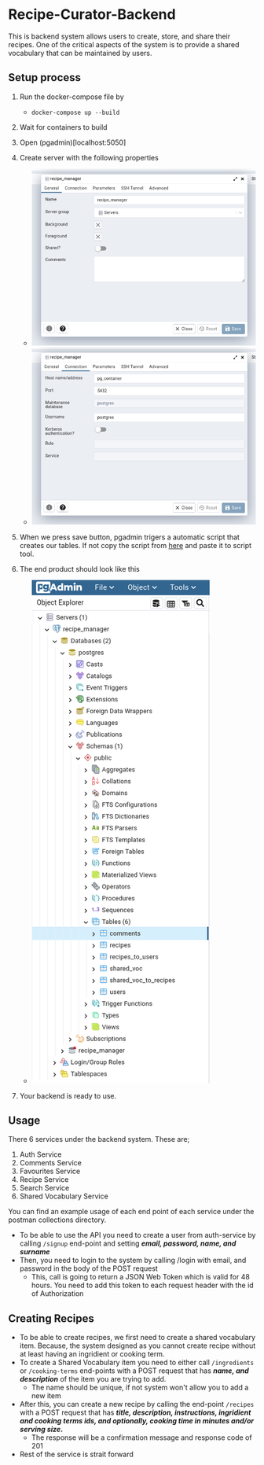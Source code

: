 # Recipe-Curator-Backend
This is backend system  allows users to create, store, and share their recipes. One of the critical aspects of the system is to provide a shared vocabulary that can be maintained by users.

## Setup process
1. Run the docker-compose file by
   - ``` docker-compose up --build ```
2. Wait for containers to build
3. Open (pgadmin)[localhost:5050]
4. Create server with the following properties

   - ![This image show pgadmin properties](https://github.com/Starseemer/Recipe-Curator-Backend/blob/main/media/db_server_create_1.png)
   - ![This image show pgadmin properties](https://github.com/Starseemer/Recipe-Curator-Backend/blob/main/media/db_server_create_2.png)

6. When we press save button, pgadmin trigers a automatic script that creates our tables. If not copy the script from [here](https://github.com/Starseemer/Recipe-Curator-Backend/blob/main/sql/create_tables.sql) and paste it to script tool.
7. The end product should look like this

   - ![This image show pgadmin folder structure after running the create tables script run](https://github.com/Starseemer/Recipe-Curator-Backend/blob/main/media/db_server_create_3.png)
9. Your backend is ready to use.

## Usage
There 6 services under the backend system. These are;
1. Auth Service
2. Comments Service
3. Favourites Service
4. Recipe Service
5. Search Service
6. Shared Vocabulary Service

You can find an example usage of each end point of each service under the postman collections directory.

- To be able to use the API you need to create a user from auth-service by calling ``` /signup ``` end-point and setting **_email, password, name, and surname_**
- Then, you need to login to the system by calling /login with email, and password in the body of the POST request
  - This, call is going to return a JSON Web Token which is valid for 48 hours. You need to add this token to each request header with the id of Authorization

## Creating Recipes

- To be able to create recipes, we first need to create a shared vocabulary item. Because, the system designed as you cannot create recipe without at least having an ingridient or cooking term.
- To create a Shared Vocabulary item you need to either call ``` /ingredients ``` or ``` /cooking-terms ``` end-points with a POST request that has **_name, and description_** of the item you are trying to add.
  - The name should be unique, if not system won't allow you to add a new item
- After this, you can create a new recipe by calling the end-point ``` /recipes ``` with a POST request that has **_title, description, instructions, ingridient and cooking terms ids, and optionally, cooking time in minutes and/or serving size_.**
  - The response will be a confirmation message and response code of 201
- Rest of the service is strait forward

